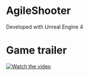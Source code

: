 # AgileShooter

Developed with Unreal Engine 4

# Game trailer 

[![Watch the video](https://img.youtube.com/vi/sRSxx8SIe7I/hqdefault.jpg)](https://www.youtube.com/watch?v=sRSxx8SIe7I)

